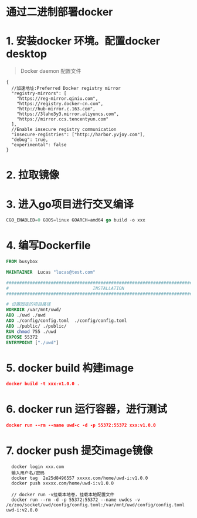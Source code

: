# 通过二进制部署docker

# 1. 安装docker 环境。配置docker desktop

> Docker daemon 配置文件
```json5
{
  //加速地址:Preferred Docker registry mirror
  "registry-mirrors": [
    "https://reg-mirror.qiniu.com",
    "https://registry.docker-cn.com",
    "http://hub-mirror.c.163.com",
    "https://3laho3y3.mirror.aliyuncs.com",
    "https://mirror.ccs.tencentyun.com"
  ],
  //Enable insecure registry communication
  "insecure-registries": ["http://harbor.yvjoy.com"],
  "debug": true,
  "experimental": false
}
```

# 2. 拉取镜像

# 3. 进入go项目进行交叉编译
```go
CGO_ENABLED=0 GOOS=linux GOARCH=amd64 go build -o xxx
```

# 4. 编写Dockerfile
 ```Dockerfile
 FROM busybox

MAINTAINER  Lucas "lucas@test.com"

###############################################################################
#                                INSTALLATION
###############################################################################

# 设置固定的项目路径
WORKDIR /var/mnt/uwd/
ADD ./uwd ./uwd
ADD ./config/config.toml  ./config/config.toml
ADD ./public/ ./public/
RUN chmod 755 ./uwd
EXPOSE 55372
ENTRYPOINT ["./uwd"]
 ```

# 5. docker build 构建image
```json
docker build -t xxx:v1.0.0 .
```

# 6. docker run 运行容器，进行测试
```json
docker run --rm --name uwd-c -d -p 55372:55372 xxx:v1.0.0
```
# 7. docker push  提交image镜像
```json5
  docker login xxx.com
  输入用户名/密码
  docker tag  2e25d8496557 xxxxx.com/home/uwd-i:v1.0.0
  docker push xxxxx.com/home/uwd-i:v1.0.0
  
  // docker run -v挂载本地卷，挂载本地配置文件
  docker run --rm -d -p 55372:55372 --name uwdcs -v /e/zoo/socket/uwd/config/config.toml:/var/mnt/uwd/config/config.toml uwd-i:v2.0.0
```
